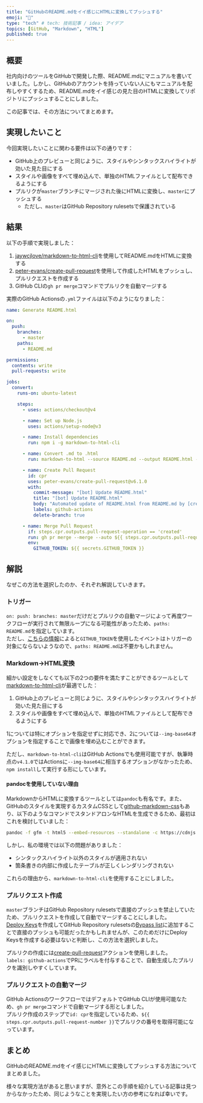 ```yaml
---
title: "GitHubのREADME.mdをイイ感じにHTMLに変換してプッシュする"
emoji: "🌊"
type: "tech" # tech: 技術記事 / idea: アイデア
topics: [GitHub, "Markdown", "HTML"]
published: true
---
```


## 概要

社内向けのツールをGitHubで開発した際、README.mdにマニュアルを書いていました。しかし、GitHubのアカウントを持っていない人にもマニュアルを配布しやすくするため、README.mdをイイ感じの見た目のHTMLに変換してリポジトリにプッシュすることにしました。

この記事では、その方法についてまとめます。

## 実現したいこと

今回実現したいことに関わる要件は以下の通りです：

- GitHub上のプレビューと同じように、スタイルやシンタックスハイライトが効いた見た目にする
- スタイルや画像をすべて埋め込んで、単独のHTMLファイルとして配布できるようにする
- プルリクが`master`ブランチにマージされた後にHTMLに変換し、`master`にプッシュする
  - ただし、`master`はGitHub Repository rulesetsで保護されている

## 結果

以下の手順で実現しました：

1. [jaywcjlove/markdown-to-html-cli](https://github.com/jaywcjlove/markdown-to-html-cli/)を使用してREADME.mdをHTMLに変換する
2. [peter-evans/create-pull-request](https://github.com/peter-evans/create-pull-request)を使用して作成したHTMLをプッシュし、プルリクエストを作成する
3. GitHub CLIの`gh pr merge`コマンドでプルリクを自動マージする

実際のGitHub Actionsの`.yml`ファイルは以下のようになりました：

```yaml
name: Generate README.html

on:
  push:
    branches:
      - master
    paths:
      - README.md

permissions:
  contents: write
  pull-requests: write

jobs:
  convert:
    runs-on: ubuntu-latest

    steps:
      - uses: actions/checkout@v4

      - name: Set up Node.js
        uses: actions/setup-node@v3

      - name: Install dependencies
        run: npm i -g markdown-to-html-cli

      - name: Convert .md to .html
        run: markdown-to-html --source README.md --output README.html --title title --img-base64 --no-dark-mode

      - name: Create Pull Request
        id: cpr
        uses: peter-evans/create-pull-request@v6.1.0
        with:
          commit-message: "[bot] Update README.html"
          title: "[bot] Update README.html"
          body: "Automated update of README.html from README.md by [create-pull-request](https://github.com/peter-evans/create-pull-request) GitHub action"
          labels: github-actions
          delete-branch: true

      - name: Merge Pull Request
        if: steps.cpr.outputs.pull-request-operation == 'created'
        run: gh pr merge --merge --auto ${{ steps.cpr.outputs.pull-request-number }}
        env:
          GITHUB_TOKEN: ${{ secrets.GITHUB_TOKEN }}
```

## 解説

なぜこの方法を選択したのか、それぞれ解説していきます。

### トリガー

`on: push: branches: master`だけだとプルリクの自動マージによって再度ワークフローが実行されて無限ループになる可能性があったため、`paths: README.md`を指定しています。  
ただし、[こちらの情報](https://github.com/ad-m/github-push-action/issues/32)によると`GITHUB_TOKEN`を使用したイベントはトリガーの対象にならないようなので、`paths: README.md`は不要かもしれません。

### Markdown→HTML変換

細かい設定をしなくても以下の2つの要件を満たすことができるツールとして[markdown-to-html-cli](https://github.com/jaywcjlove/markdown-to-html-cli/)が最適でした：

1. GitHub上のプレビューと同じように、スタイルやシンタックスハイライトが効いた見た目にする
2. スタイルや画像をすべて埋め込んで、単独のHTMLファイルとして配布できるようにする

1については特にオプションを指定せずに対応でき、2については`--img-base64`オプションを指定することで画像を埋め込むことができます。

ただし、`markdown-to-html-cli`はGitHub Actionsでも使用可能ですが、執筆時点の`v4.1.0`ではActionsに`--img-base64`に相当するオプションがなかったため、`npm install`して実行する形にしています。

#### pandocを使用していない理由

MarkdownからHTMLに変換するツールとしては`pandoc`も有名です。また、GitHubのスタイルを実現するカスタムCSSとして[github-markdown-css](https://github.com/sindresorhus/github-markdown-css)もあり、以下のようなコマンドでスタンドアロンなHTMLを生成できるため、最初はこれを検討していました：

```bash
pandoc -f gfm -t html5 --embed-resources --standalone -c https://cdnjs.cloudflare.com/ajax/libs/github-markdown-css/5.6.1/github-markdown.css README.md -o README.html
```

しかし、私の環境では以下の問題がありました：

- シンタックスハイライト以外のスタイルが適用されない
- 箇条書きの内部に作成したテーブルが正しくレンダリングされない

これらの理由から、`markdown-to-html-cli`を使用することにしました。

### プルリクエスト作成

`master`ブランチはGitHub Repository rulesetsで直接のプッシュを禁止していたため、プルリクエストを作成して自動でマージすることにしました。  
[Deploy Keys](https://docs.github.com/ja/authentication/connecting-to-github-with-ssh/managing-deploy-keys#deploy-keys)を作成してGitHub Repository rulesetsの[Bypass list](https://docs.github.com/ja/repositories/configuring-branches-and-merges-in-your-repository/managing-rulesets/creating-rulesets-for-a-repository#granting-bypass-permissions-for-your-branch-or-tag-ruleset)に追加することで直接のプッシュも可能だったかもしれませんが、このためだけにDeploy Keysを作成する必要はないと判断し、この方法を選択しました。

プルリクの作成には[create-pull-request](https://github.com/peter-evans/create-pull-request)アクションを使用しました。  
`labels: github-actions`でPRにラベルを付与することで、自動生成したプルリクを識別しやすくしています。

### プルリクエストの自動マージ

GitHub ActionsのワークフローではデフォルトでGitHub CLIが使用可能なため、`gh pr merge`コマンドで自動マージする形としました。  
プルリク作成のステップで`id: cpr`を指定しているため、`${{ steps.cpr.outputs.pull-request-number }}`でプルリクの番号を取得可能になっています。

## まとめ

GitHubのREADME.mdをイイ感じにHTMLに変換してプッシュする方法についてまとめました。

様々な実現方法があると思いますが、意外とこの手順を紹介している記事は見つからなかったため、同じようなことを実現したい方の参考になれば幸いです。

